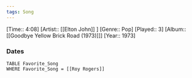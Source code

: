 ```yaml
---
tags: Song  
---
```

[Time:: 4:08]
[Artist:: [[Elton John]] ]
[Genre:: Pop]
[Played:: 3]
[Album:: [[Goodbye Yellow Brick Road (1973)]]]
[Year:: 1973]
### Dates
````dataview
TABLE Favorite_Song
WHERE Favorite_Song = [[Roy Rogers]]
````